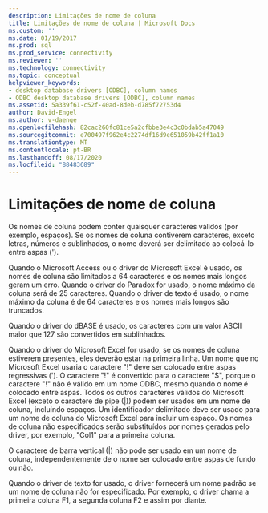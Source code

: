 ```yaml
---
description: Limitações de nome de coluna
title: Limitações de nome de coluna | Microsoft Docs
ms.custom: ''
ms.date: 01/19/2017
ms.prod: sql
ms.prod_service: connectivity
ms.reviewer: ''
ms.technology: connectivity
ms.topic: conceptual
helpviewer_keywords:
- desktop database drivers [ODBC], column names
- ODBC desktop database drivers [ODBC], column names
ms.assetid: 5a339f61-c52f-40ad-8deb-d785f72753d4
author: David-Engel
ms.author: v-daenge
ms.openlocfilehash: 82cac260fc81ce5a2cfbbe3e4c3c0bdab5a47049
ms.sourcegitcommit: e700497f962e4c2274df16d9e651059b42ff1a10
ms.translationtype: MT
ms.contentlocale: pt-BR
ms.lasthandoff: 08/17/2020
ms.locfileid: "88483689"
---
```

# <a name="column-name-limitations"></a>Limitações de nome de coluna
Os nomes de coluna podem conter quaisquer caracteres válidos (por exemplo, espaços). Se os nomes de coluna contiverem caracteres, exceto letras, números e sublinhados, o nome deverá ser delimitado ao colocá-lo entre aspas (').  
  
 Quando o Microsoft Access ou o driver do Microsoft Excel é usado, os nomes de coluna são limitados a 64 caracteres e os nomes mais longos geram um erro. Quando o driver do Paradox for usado, o nome máximo da coluna será de 25 caracteres. Quando o driver de texto é usado, o nome máximo da coluna é de 64 caracteres e os nomes mais longos são truncados.  
  
 Quando o driver do dBASE é usado, os caracteres com um valor ASCII maior que 127 são convertidos em sublinhados.  
  
 Quando o driver do Microsoft Excel for usado, se os nomes de coluna estiverem presentes, eles deverão estar na primeira linha. Um nome que no Microsoft Excel usaria o caractere "!" deve ser colocado entre aspas regressivas ('). O caractere "!" é convertido para o caractere "$", porque o caractere "!" não é válido em um nome ODBC, mesmo quando o nome é colocado entre aspas. Todos os outros caracteres válidos do Microsoft Excel (exceto o caractere de pipe (&#124;)) podem ser usados em um nome de coluna, incluindo espaços. Um identificador delimitado deve ser usado para um nome de coluna do Microsoft Excel para incluir um espaço. Os nomes de coluna não especificados serão substituídos por nomes gerados pelo driver, por exemplo, "Col1" para a primeira coluna.  
  
 O caractere de barra vertical (&#124;) não pode ser usado em um nome de coluna, independentemente de o nome ser colocado entre aspas de fundo ou não.  
  
 Quando o driver de texto for usado, o driver fornecerá um nome padrão se um nome de coluna não for especificado. Por exemplo, o driver chama a primeira coluna F1, a segunda coluna F2 e assim por diante.
